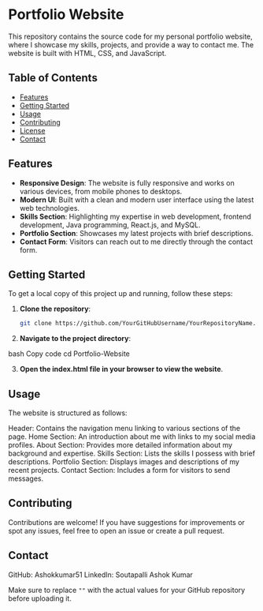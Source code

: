 # Portfolio Website

This repository contains the source code for my personal portfolio website, where I showcase my skills, projects, and provide a way to contact me. The website is built with HTML, CSS, and JavaScript.

## Table of Contents

- [Features](#features)
- [Getting Started](#getting-started)
- [Usage](#usage)
- [Contributing](#contributing)
- [License](#license)
- [Contact](#contact)

## Features

- **Responsive Design**: The website is fully responsive and works on various devices, from mobile phones to desktops.
- **Modern UI**: Built with a clean and modern user interface using the latest web technologies.
- **Skills Section**: Highlighting my expertise in web development, frontend development, Java programming, React.js, and MySQL.
- **Portfolio Section**: Showcases my latest projects with brief descriptions.
- **Contact Form**: Visitors can reach out to me directly through the contact form.

## Getting Started

To get a local copy of this project up and running, follow these steps:

1. **Clone the repository**:
   ```bash
   git clone https://github.com/YourGitHubUsername/YourRepositoryName.git
   
2. **Navigate to the project directory**:

bash
Copy code
cd Portfolio-Website

3. **Open the index.html file in your browser to view the website**.

## Usage
The website is structured as follows:

Header: Contains the navigation menu linking to various sections of the page.
Home Section: An introduction about me with links to my social media profiles.
About Section: Provides more detailed information about my background and expertise.
Skills Section: Lists the skills I possess with brief descriptions.
Portfolio Section: Displays images and descriptions of my recent projects.
Contact Section: Includes a form for visitors to send messages.

## Contributing
Contributions are welcome! If you have suggestions for improvements or spot any issues, feel free to open an issue or create a pull request.

## Contact
GitHub: Ashokkumar51
LinkedIn: Soutapalli Ashok Kumar


Make sure to replace `""` with the actual values for your GitHub repository before uploading it.

